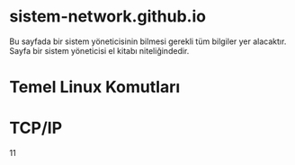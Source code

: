 # sistem-network.github.io

Bu sayfada bir sistem yöneticisinin bilmesi gerekli tüm bilgiler yer alacaktır. Sayfa bir sistem yöneticisi el kitabı niteliğindedir.







# Temel Linux Komutları

# TCP/IP
11
